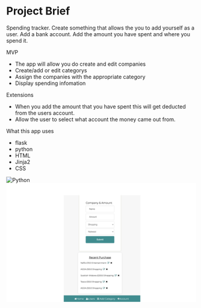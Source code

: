 # Project Brief

Spending tracker. Create something that allows the you to add yourself as a user. 
Add a bank account. 
Add the amount you have spent and where you spend it.

MVP

- The app will allow you do create and edit companies
- Create/add or edit categorys
- Assign the companies with the appropriate category
- Display spending infomation

Extensions

- When you add the amount that you have spent this will get deducted from the users account. 
- Allow the user to select what account the money came out from. 


What this app uses
- flask
- python
- HTML
- Jinja2
- CSS

<img src="https://user-images.githubusercontent.com/73443858/121328046-e6446f80-c90b-11eb-80cb-7af0bf0fc023.png" alt="Python">

<img src="img/Bottom_of_app.jpg" alt="Bottom of the app">
